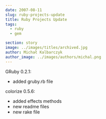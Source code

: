 ```yaml
---
date: 2007-08-11
slug: ruby-projects-update
title: Ruby Projects Update
tags:
  - ruby
  - gem

section: story
image: ../images/titles/archived.jpg
author: Michał Kalbarczyk
author_image: ../images/authors/michal.png
---
```


GRuby 0.2.1:

- added gruby.rb file

colorize 0.5.6:

- added effects methods
- new readme files
- new rake file
